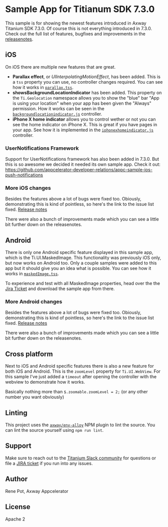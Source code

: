 # Sample App for Titianum SDK 7.3.0

This sample is for showing the newest features introduced in Axway Titanium SDK 7.3.0. Of course this is not everything introduced in 7.3.0. Check out the full list of features, bugfixes and improvements in the [releasenotes](https://docs.appcelerator.com/platform/latest/#!/guide/Titanium_SDK_7.3.0.RC_Release_Note). 

## iOS
On iOS there are multiple new features that are great. 

- **Parallax effect**, or *UIInterpolatingMotionEffect*, has been added. This is a `tss` property you can use, no controller changes required. You can see how it works in [`parallax.tss`](https://github.com/appcelerator-developer-relations/appc-sample-ti730/blob/master/app/styles/ios/parallax.tss#L8).
- **showsBackgroundLocationIndicator** has been added. This property on the `Ti.Geolocation` namespace allows you to show the "blue" bar "App is using your location" when your app has been given the "Always" permission. How it works can be seen in the [`backgroundlocationindicator.js`](https://github.com/appcelerator-developer-relations/appc-sample-ti730/blob/master/app/controllers/ios/backgroundlocationindicator.js) controller.
- **iPhone X home indicator** allows you to control wether or not you can see the home indicator on iPhone X. This is great if you have pages in your app. See how it is implemented in the [`iphonexhomeindicator.js`](https://github.com/appcelerator-developer-relations/appc-sample-ti730/blob/master/app/controllers/ios/iphonexhomeindicator.js) controller.


### UserNotifications Framework
Support for UserNotifications framework has also been added in 7.3.0. But this is so awesome we decided it needed its own sample app. Check it out: <https://github.com/appcelerator-developer-relations/appc-sample-ios-push-notifications>

### More iOS changes

Besides the features above a lot of bugs were fixed too. Obiously, demonstrating this is kind of pointless, so here's the link to the issue list fixed. [Release notes](https://docs.appcelerator.com/platform/latest/#!/guide/Titanium_SDK_7.3.0.RC_Release_Note-section-src-56300461_TitaniumSDK7.3.0.RCReleaseNote-iOSplatform.1)

There were also a bunch of improvements made which you can see a little bit further down on the releasenotes.

## Android
There is only one Android specific feature displayed in this sample app, which is the Ti.UI.MaskedImage. This functionality was previously iOS only, but now works on Android too. Only a couple samples were added to this app but it should give you an idea what is possible. You can see how it works in [`maskedImage.tss`](https://github.com/appcelerator-developer-relations/appc-sample-ti730/blob/master/app/styles/android/maskedImage.tss). 

To experience and test with all MaskedImage properties, head over the the [Jira Ticket](https://jira.appcelerator.org/browse/TIMOB-17363) and download the sample app from there.

### More Android changes

Besides the features above a lot of bugs were fixed too. Obiously, demonstrating this is kind of pointless, so here's the link to the issue list fixed. [Release notes](https://docs.appcelerator.com/platform/latest/#!/guide/Titanium_SDK_7.3.0.RC_Release_Note-section-src-56300461_TitaniumSDK7.3.0.RCReleaseNote-Androidplatform.1)

There were also a bunch of improvements made which you can see a little bit further down on the releasenotes.

## Cross platform
Next to iOS and Android specific features there is also a new feature for both iOS and Android. This is the  `zoomLevel` property for `Ti.UI.WebView`.  For this sample I've just added a `timeout` after opening the controller with the webview to demonstrate how it works. 

Basically nothing more than `$.zoomable.zoomLevel = 2;` (or any other number you want obviously)

## Linting

This project uses the [`axway/env-alloy`](https://github.com/appcelerator/eslint-config-axway#alloy-apps) NPM plugin
to lint the source. You can lint the source yourself using `npm run lint`.

## Support

Make sure to reach out to the [Titanium Slack community](http://tislack.org) for questions or file a [JIRA ticket](https://jira.appcelerator.org)
if you run into any issues.

## Author

Rene Pot, Axway Appcelerator

## License

Apache 2
